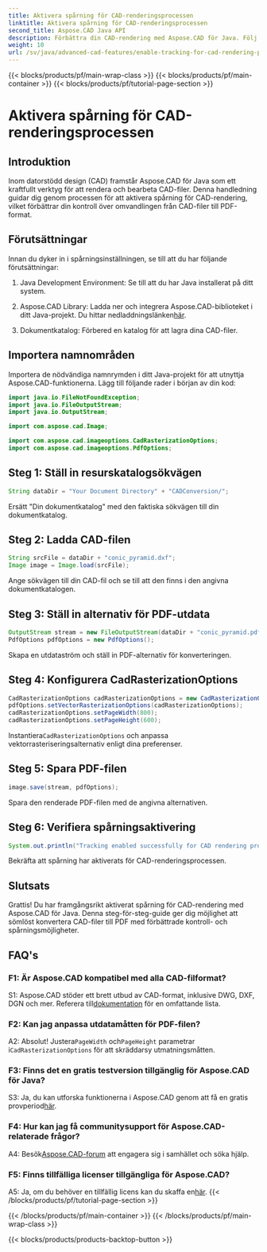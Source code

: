 ```yaml
---
title: Aktivera spårning för CAD-renderingsprocessen
linktitle: Aktivera spårning för CAD-renderingsprocessen
second_title: Aspose.CAD Java API
description: Förbättra din CAD-rendering med Aspose.CAD för Java. Följ vår steg-för-steg-guide för att möjliggöra spårning och höja din PDF-konverteringsupplevelse.
weight: 10
url: /sv/java/advanced-cad-features/enable-tracking-for-cad-rendering-process/
---
```


{{< blocks/products/pf/main-wrap-class >}}
{{< blocks/products/pf/main-container >}}
{{< blocks/products/pf/tutorial-page-section >}}

# Aktivera spårning för CAD-renderingsprocessen

## Introduktion

Inom datorstödd design (CAD) framstår Aspose.CAD för Java som ett kraftfullt verktyg för att rendera och bearbeta CAD-filer. Denna handledning guidar dig genom processen för att aktivera spårning för CAD-rendering, vilket förbättrar din kontroll över omvandlingen från CAD-filer till PDF-format.

## Förutsättningar

Innan du dyker in i spårningsinställningen, se till att du har följande förutsättningar:

1. Java Development Environment: Se till att du har Java installerat på ditt system.

2.  Aspose.CAD Library: Ladda ner och integrera Aspose.CAD-biblioteket i ditt Java-projekt. Du hittar nedladdningslänken[här](https://releases.aspose.com/cad/java/).

3. Dokumentkatalog: Förbered en katalog för att lagra dina CAD-filer.

## Importera namnområden

Importera de nödvändiga namnrymden i ditt Java-projekt för att utnyttja Aspose.CAD-funktionerna. Lägg till följande rader i början av din kod:

```java
import java.io.FileNotFoundException;
import java.io.FileOutputStream;
import java.io.OutputStream;

import com.aspose.cad.Image;

import com.aspose.cad.imageoptions.CadRasterizationOptions;
import com.aspose.cad.imageoptions.PdfOptions;
```

## Steg 1: Ställ in resurskatalogsökvägen

```java
String dataDir = "Your Document Directory" + "CADConversion/";
```

Ersätt "Din dokumentkatalog" med den faktiska sökvägen till din dokumentkatalog.

## Steg 2: Ladda CAD-filen

```java
String srcFile = dataDir + "conic_pyramid.dxf";
Image image = Image.load(srcFile);
```

Ange sökvägen till din CAD-fil och se till att den finns i den angivna dokumentkatalogen.

## Steg 3: Ställ in alternativ för PDF-utdata

```java
OutputStream stream = new FileOutputStream(dataDir + "conic_pyramid.pdf");
PdfOptions pdfOptions = new PdfOptions();
```

Skapa en utdataström och ställ in PDF-alternativ för konverteringen.

## Steg 4: Konfigurera CadRasterizationOptions

```java
CadRasterizationOptions cadRasterizationOptions = new CadRasterizationOptions();
pdfOptions.setVectorRasterizationOptions(cadRasterizationOptions);
cadRasterizationOptions.setPageWidth(800);
cadRasterizationOptions.setPageHeight(600);
```

 Instantiera`CadRasterizationOptions` och anpassa vektorrasteriseringsalternativ enligt dina preferenser.

## Steg 5: Spara PDF-filen

```java
image.save(stream, pdfOptions);
```

Spara den renderade PDF-filen med de angivna alternativen.

## Steg 6: Verifiera spårningsaktivering

```java
System.out.println("Tracking enabled successfully for CAD rendering process.");
```

Bekräfta att spårning har aktiverats för CAD-renderingsprocessen.

## Slutsats

Grattis! Du har framgångsrikt aktiverat spårning för CAD-rendering med Aspose.CAD för Java. Denna steg-för-steg-guide ger dig möjlighet att sömlöst konvertera CAD-filer till PDF med förbättrade kontroll- och spårningsmöjligheter.

## FAQ's

### F1: Är Aspose.CAD kompatibel med alla CAD-filformat?

S1: Aspose.CAD stöder ett brett utbud av CAD-format, inklusive DWG, DXF, DGN och mer. Referera till[dokumentation](https://reference.aspose.com/cad/java/) för en omfattande lista.

### F2: Kan jag anpassa utdatamåtten för PDF-filen?

 A2: Absolut! Justera`PageWidth` och`PageHeight` parametrar i`CadRasterizationOptions` för att skräddarsy utmatningsmåtten.

### F3: Finns det en gratis testversion tillgänglig för Aspose.CAD för Java?

 S3: Ja, du kan utforska funktionerna i Aspose.CAD genom att få en gratis provperiod[här](https://releases.aspose.com/).

### F4: Hur kan jag få communitysupport för Aspose.CAD-relaterade frågor?

 A4: Besök[Aspose.CAD-forum](https://forum.aspose.com/c/cad/19) att engagera sig i samhället och söka hjälp.

### F5: Finns tillfälliga licenser tillgängliga för Aspose.CAD?

 A5: Ja, om du behöver en tillfällig licens kan du skaffa en[här](https://purchase.aspose.com/temporary-license/).
{{< /blocks/products/pf/tutorial-page-section >}}

{{< /blocks/products/pf/main-container >}}
{{< /blocks/products/pf/main-wrap-class >}}

{{< blocks/products/products-backtop-button >}}
